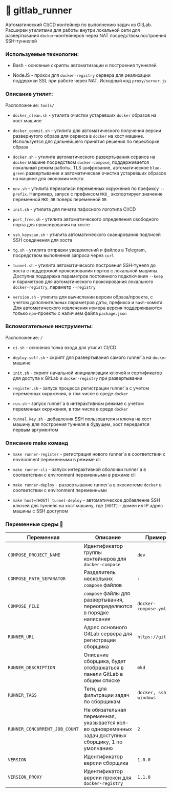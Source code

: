 # 👔 gitlab_runner

Автоматический CI/CD контейнер по выполнению задач из GitLab. Расширен утилитами для работы внутри локальной сети для развертывания `docker`-контейнеров через NAT посредством построения SSH-туннелей

### Используемые технологии:

- Bash - основные скрипты автоматизации и построения туннелей

- NodeJS - прокси для `docker-registry` сервера для реализации поддержки SSL при работе через NAT. Исходный код `proxy/server.js`

### Описание утилит:

Расположение: `tools/`

- `docker_clean.sh` - утилита очистки устаревших `docker` образов на хост машине

- `docker_commit.sh` - утилита для автоматического получения версии развернутого образа для сервиса в `docker` на хост машине. Используется для дальнейшего принятия решения по пересборке образа 

- `docker.sh` - утилита автоматического развертывания сервиса на `docker` машине посредством `docker-compose`, поддерживается локальный режим работы, TLS шифрование, автоматическое `blue-green` развертывание и автоматическая очистка устаревших образов на машине для экономии места

- `env.sh` - утилита перезаписи переменных окружения по префиксу `--prefix`. Например, запуск с префиксом `MKD_` экспортирует значение переменной `MKD_DB` поверх переменной `DB`

- `init.sh` - утилита для печати пафосного логотипа CI/CD

- `port_free.sh` - утилита автоматического определения свободного порта для проксирования на хосте

- `ssh_keyscan.sh` - утилита автоматического сканирования подписей SSH соединения для хоста

- `tg.sh` - утилита отправки уведомлений и файлов в Telegram, посредством выполнения запроса через `curl`

- `tunnel.sh` - утилита автоматического построения SSH-тунеля до хоста с поддержкой проксирования портов с локальной машины. Доступна поддержка параметров постоянного подключения `--keep` и параметров для автоматического проксирования локального `docker-registry`, параметр `--registry`

- `version.sh` - утилита для вычислении версии образа/проекта, с учетом дополнительных параметров даты, префикса и `hash`-комита. Для автоматического извлечения номера версия поддерживаются только `npm`-проекты с наличием файла `package.json`


### Вспомогательные инструменты:

Расположение: `/`

- `ci.sh` - основная точка входа для утилит CI/CD

- `deploy.self.sh` - скрипт для развертывания самого runner\`а на `docker` машине

- `init.sh` - скрипт начальной инициализации ключей и сертификатов для доступа к GitLab и `docker-registry` при развертывании

- `register.sh` - запуск процесса регистрации runner\`а с учетом переменных окружения, в том числе в среде `docker`

- `run.sh` - запуск runner\`а в интерактивном режиме с учетом переменных окружения, в том числе в среде `docker`

- `tunnel.key.sh` - добавления SSH пользователя и ключа на хост машину для построения туннеля в будущем, хост передается первым аргументом

### Описание make команд

- `make runner-register` - регистрация нового runner`а в соответствии с environment переменными в режиме cli

- `make runner-cli` - запуск интерактивной оболочки runner`а в соответствии с environment переменными в режиме cli

- `make runner-deploy` - развертывание runner\`а в экосистеме `docker` в соответствии с environment переменными

- `make host=[HOST] tunnel-deploy` - автоматическое добавление SSH ключей для туннеля на хост машину, где `[HOST]` - домен ил IP адрес машины с SSH доступом

### Переменные среды 📐
 
| Переменная                    | Описание                                                                                              | Пример                 |
| ----------------------------- | ----------------------------------------------------------------------------------------------------- | ---------------------- |
| `COMPOSE_PROJECT_NAME`        | Идентификатор группы контейнеров для `docker-compose`                                                 | `dev`                   |
| `COMPOSE_PATH_SEPARATOR`      | Разделитель нескольких `compose` файлов                                                               | `:`                    |
| `COMPOSE_FILE`                | `compose` файлы для развертывания, переопределяются в порядке написания                               | `docker-compose.yml`   |
| `RUNNER_URL`                  | Адрес основного GitLab сервера для регистрации сборщика                                               | `https://gitlab` |
| `RUNNER_DESCRIPTION`          | Описание сборщика, будет отображаться в панели GitLab в общем списке                                  | `mkd`                  |
| `RUNNER_TAGS`                 | Теги, для фильтрации задач по сборщикам                                                               | `docker, ssh, windows` |
| `RUNNER_CONCURRENT_JOB_COUNT` | Не обязательная переменная, указывается кол-во одновременных задач доступных сборщику, 1 по умолчанию | `2`                    |
| `VERSION`                     | Идентификатор версии сборщика                                                                         | `1.0.0`                |
| `VERSION_PROXY`               | Идентификатор версии прокси для `docker-registry`                                                     | `1.1.0`                |
